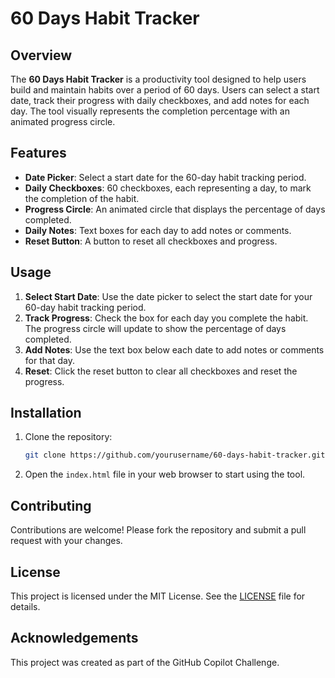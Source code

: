 # 60 Days Habit Tracker

## Overview
The **60 Days Habit Tracker** is a productivity tool designed to help users build and maintain habits over a period of 60 days. Users can select a start date, track their progress with daily checkboxes, and add notes for each day. The tool visually represents the completion percentage with an animated progress circle.

## Features
- **Date Picker**: Select a start date for the 60-day habit tracking period.
- **Daily Checkboxes**: 60 checkboxes, each representing a day, to mark the completion of the habit.
- **Progress Circle**: An animated circle that displays the percentage of days completed.
- **Daily Notes**: Text boxes for each day to add notes or comments.
- **Reset Button**: A button to reset all checkboxes and progress.

## Usage
1. **Select Start Date**: Use the date picker to select the start date for your 60-day habit tracking period.
2. **Track Progress**: Check the box for each day you complete the habit. The progress circle will update to show the percentage of days completed.
3. **Add Notes**: Use the text box below each date to add notes or comments for that day.
4. **Reset**: Click the reset button to clear all checkboxes and reset the progress.

## Installation
1. Clone the repository:
    ```sh
    git clone https://github.com/yourusername/60-days-habit-tracker.git
    ```
2. Open the `index.html` file in your web browser to start using the tool.

## Contributing
Contributions are welcome! Please fork the repository and submit a pull request with your changes.

## License
This project is licensed under the MIT License. See the [LICENSE](LICENSE) file for details.

## Acknowledgements
This project was created as part of the GitHub Copilot Challenge.